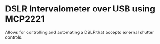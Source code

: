 # DSLR Intervalometer over USB using MCP2221

Allows for controlling and automating a DSLR that accepts external shutter controls.
